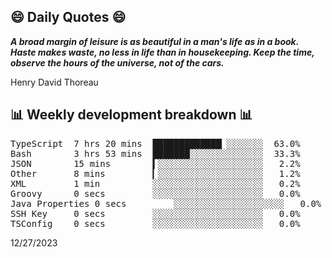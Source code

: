## 😄 Daily Quotes 😄

_**A broad margin of leisure is as beautiful in a man's life as in a book. Haste makes waste, no less in life than in housekeeping. Keep the time, observe the hours of the universe, not of the cars.**_

Henry David Thoreau



## 📊 Weekly development breakdown 📊

<pre>TypeScript  7 hrs 20 mins  █████████████▏░░░░░░░  63.0%
Bash        3 hrs 53 mins  ███████░░░░░░░░░░░░░░  33.3%
JSON        15 mins        ▍░░░░░░░░░░░░░░░░░░░░   2.2%
Other       8 mins         ▎░░░░░░░░░░░░░░░░░░░░   1.2%
XML         1 min          ░░░░░░░░░░░░░░░░░░░░░   0.2%
Groovy      0 secs         ░░░░░░░░░░░░░░░░░░░░░   0.0%
Java Properties 0 secs         ░░░░░░░░░░░░░░░░░░░░░   0.0%
SSH Key     0 secs         ░░░░░░░░░░░░░░░░░░░░░   0.0%
TSConfig    0 secs         ░░░░░░░░░░░░░░░░░░░░░   0.0%</pre>

12/27/2023